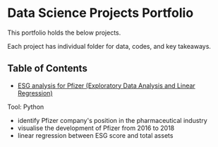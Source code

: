 # Data Science Projects Portfolio

This portfolio holds the below projects. 

Each project has individual folder for data, codes, and key takeaways.
## Table of Contents
* [ESG analysis for Pfizer (Exploratory Data Analysis and Linear Regression)](#ESG-analysis-for-Pfizer(Linear-Regression))

Tool: Python
* identify Pfizer company's position in the pharmaceutical industry
* visualise the development of Pfizer from 2016 to 2018
* linear regression between ESG score and total assets
